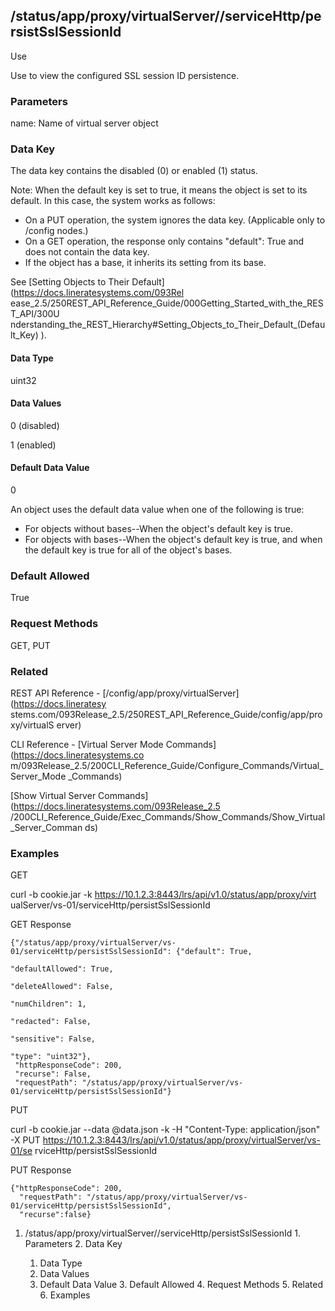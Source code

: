 ## /status/app/proxy/virtualServer/<name>/serviceHttp/persistSslSessionId

Use

Use to view the configured SSL session ID persistence.

### Parameters

name: Name of virtual server object

### Data Key

The data key contains the disabled (0) or enabled (1) status.

Note: When the default key is set to true, it means the object is set to its
default. In this case, the system works as follows:

  * On a PUT operation, the system ignores the data key. (Applicable only to /config nodes.)
  * On a GET operation, the response only contains "default": True and does not contain the data key.
  * If the object has a base, it inherits its setting from its base.

See [Setting Objects to Their Default](https://docs.lineratesystems.com/093Rel
ease_2.5/250REST_API_Reference_Guide/000Getting_Started_with_the_REST_API/300U
nderstanding_the_REST_Hierarchy#Setting_Objects_to_Their_Default_(Default_Key)
).

#### Data Type

uint32

#### Data Values

0 (disabled)

1 (enabled)

#### Default Data Value

0

An object uses the default data value when one of the following is true:

  * For objects without bases--When the object's default key is true.
  * For objects with bases--When the object's default key is true, and when the default key is true for all of the object's bases.

### Default Allowed

True

### Request Methods

GET, PUT

### Related

REST API Reference - [/config/app/proxy/virtualServer](https://docs.lineratesy
stems.com/093Release_2.5/250REST_API_Reference_Guide/config/app/proxy/virtualS
erver)

CLI Reference - [Virtual Server Mode Commands](https://docs.lineratesystems.co
m/093Release_2.5/200CLI_Reference_Guide/Configure_Commands/Virtual_Server_Mode
_Commands)

[Show Virtual Server Commands](https://docs.lineratesystems.com/093Release_2.5
/200CLI_Reference_Guide/Exec_Commands/Show_Commands/Show_Virtual_Server_Comman
ds)

### Examples

GET

curl -b cookie.jar -k https://10.1.2.3:8443/lrs/api/v1.0/status/app/proxy/virt
ualServer/vs-01/serviceHttp/persistSslSessionId

GET Response

    
    
    {"/status/app/proxy/virtualServer/vs-01/serviceHttp/persistSslSessionId": {"default": True,
                                                                                "defaultAllowed": True,
                                                                                "deleteAllowed": False,
                                                                                "numChildren": 1,
                                                                                "redacted": False,
                                                                                "sensitive": False,
                                                                                "type": "uint32"},
     "httpResponseCode": 200,
     "recurse": False,
     "requestPath": "/status/app/proxy/virtualServer/vs-01/serviceHttp/persistSslSessionId"}
    

PUT

curl -b cookie.jar --data @data.json -k -H "Content-Type: application/json" -X
PUT https://10.1.2.3:8443/lrs/api/v1.0/status/app/proxy/virtualServer/vs-01/se
rviceHttp/persistSslSessionId

PUT Response

    
    
    {"httpResponseCode": 200,
      "requestPath": "/status/app/proxy/virtualServer/vs-01/serviceHttp/persistSslSessionId",
      "recurse":false}

  1. /status/app/proxy/virtualServer/<name>/serviceHttp/persistSslSessionId
    1. Parameters
    2. Data Key
      1. Data Type
      2. Data Values
      3. Default Data Value
    3. Default Allowed
    4. Request Methods
    5. Related
    6. Examples

